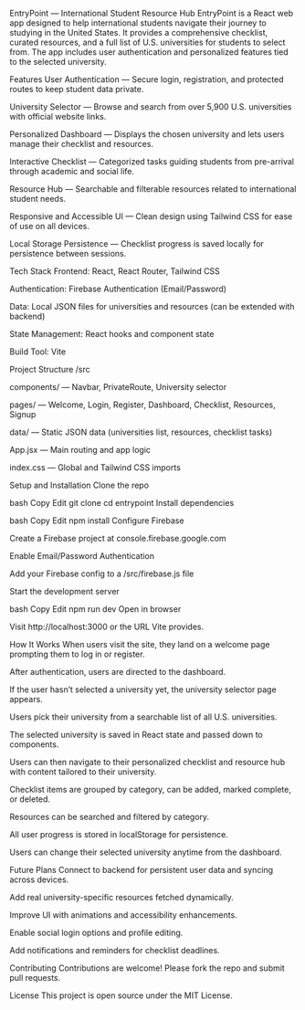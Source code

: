EntryPoint — International Student Resource Hub
EntryPoint is a React web app designed to help international students navigate their journey to studying in the United States. It provides a comprehensive checklist, curated resources, and a full list of U.S. universities for students to select from. The app includes user authentication and personalized features tied to the selected university.

Features
User Authentication — Secure login, registration, and protected routes to keep student data private.

University Selector — Browse and search from over 5,900 U.S. universities with official website links.

Personalized Dashboard — Displays the chosen university and lets users manage their checklist and resources.

Interactive Checklist — Categorized tasks guiding students from pre-arrival through academic and social life.

Resource Hub — Searchable and filterable resources related to international student needs.

Responsive and Accessible UI — Clean design using Tailwind CSS for ease of use on all devices.

Local Storage Persistence — Checklist progress is saved locally for persistence between sessions.

Tech Stack
Frontend: React, React Router, Tailwind CSS

Authentication: Firebase Authentication (Email/Password)

Data: Local JSON files for universities and resources (can be extended with backend)

State Management: React hooks and component state

Build Tool: Vite

Project Structure
/src

components/ — Navbar, PrivateRoute, University selector

pages/ — Welcome, Login, Register, Dashboard, Checklist, Resources, Signup

data/ — Static JSON data (universities list, resources, checklist tasks)

App.jsx — Main routing and app logic

index.css — Global and Tailwind CSS imports

Setup and Installation
Clone the repo

bash
Copy
Edit
git clone <repo-url>
cd entrypoint
Install dependencies

bash
Copy
Edit
npm install
Configure Firebase

Create a Firebase project at console.firebase.google.com

Enable Email/Password Authentication

Add your Firebase config to a /src/firebase.js file

Start the development server

bash
Copy
Edit
npm run dev
Open in browser

Visit http://localhost:3000 or the URL Vite provides.

How It Works
When users visit the site, they land on a welcome page prompting them to log in or register.

After authentication, users are directed to the dashboard.

If the user hasn’t selected a university yet, the university selector page appears.

Users pick their university from a searchable list of all U.S. universities.

The selected university is saved in React state and passed down to components.

Users can then navigate to their personalized checklist and resource hub with content tailored to their university.

Checklist items are grouped by category, can be added, marked complete, or deleted.

Resources can be searched and filtered by category.

All user progress is stored in localStorage for persistence.

Users can change their selected university anytime from the dashboard.

Future Plans
Connect to backend for persistent user data and syncing across devices.

Add real university-specific resources fetched dynamically.

Improve UI with animations and accessibility enhancements.

Enable social login options and profile editing.

Add notifications and reminders for checklist deadlines.

Contributing
Contributions are welcome! Please fork the repo and submit pull requests.

License
This project is open source under the MIT License.

